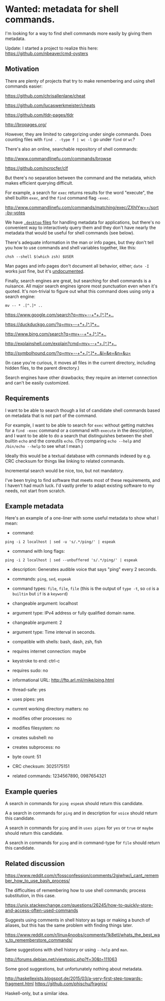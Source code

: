 # Wanted: metadata for shell commands. #

I'm looking for a way to find shell commands more easily by giving them metadata.

Update: I started a project to realize this here: https://github.com/nbeaver/cmd-oysters

## Motivation ##

There are plenty of projects that try to make remembering and using shell commands easier:

<https://github.com/chrisallenlane/cheat>

<https://github.com/lucaswerkmeister/cheats>

<https://github.com/tldr-pages/tldr>

<http://bropages.org/>

However, they are limited to categorizing under single commands. Does counting files with `find . -type f | wc -l` go under `find` or `wc`?

There's also an online, searchable repository of shell commands:

<http://www.commandlinefu.com/commands/browse>

<https://github.com/ncrocfer/clf>

But there's no separation between the command and the metadata, which makes efficient querying difficult.

For example, a search for `exec` returns results for the word "execute", the shell builtin `exec`, and the `find` command flag `-exec`.

<http://www.commandlinefu.com/commands/matching/exec/ZXhlYw==/sort-by-votes>

We have  [`.desktop` files](http://standards.freedesktop.org/desktop-entry-spec/latest/ar01s05.html) for handling metadata for applications, but there's no convenient way to interactively query them and they don't have nearly the metadata that would be useful for shell commands (see below).

There's adequate information in the man or info pages, but they don't tell you how to use commands and shell variables together, like this:

    chsh --shell $(which zsh) $USER

Man pages and info pages don't document all behavior, either; `date -I` works just fine, but it's
[undocumented](https://lists.gnu.org/archive/html/bug-coreutils/2006-01/msg00155.html).

Finally, search engines are great, but searching for shell commands is a nuisance. All major search engines ignore most punctuation even when it's quoted. It's non-trivial to figure out what this command does using only a search engine:

    mv -- * .[^.]* ..

<https://www.google.com/search?q=mv+--+*+.[^.]*+..>

<https://duckduckgo.com/?q=mv+--+*+.[^.]*+..>

<http://www.bing.com/search?q=mv+--+*+.[^.]*+..>

<http://explainshell.com/explain?cmd=mv+--+*+.[^.]*+..>

<http://symbolhound.com/?q=mv+--+*+.[^.]*+..&l=&e=&n=&u=>

(In case you're curious, it moves all files in the current directory, including hidden files, to the parent directory.)

Search engines have other drawbacks; they require an internet connection and can't be easily customized.

## Requirements ##

I want to be able to search though a list of candidate shell commands based on metadata that is not part of the command.

For example, I want to be able to search for `exec` without getting matches for a `find -exec` command or a command with `execute` in the description, and I want to be able to do a search that distinguishes between the shell builtin `echo` and the coreutils `echo`. (Try comparing `echo --help` and `/bin/echo --help` to see what I mean.)

Ideally this would be a textual database with commands indexed by e.g. CRC checksum for things like linking to related commands.

Incremental search would be nice, too, but not mandatory.

I've been trying to find software that meets most of these requirements, and I haven't had much luck. I'd vastly prefer to adapt existing software to my needs, not start from scratch.

## Example metadata ##

Here's an example of a one-liner with some useful metadata to show what I mean:

* command:
 
`ping -i 2 localhost | sed -u 's/.*/ping/' | espeak`

* command with long flags:

`ping -i 2 localhost | sed --unbuffered 's/.*/ping/' | espeak`

* description: Generates audible voice that says "ping" every 2 seconds.

* commands: `ping`, `sed`, `espeak`

* command types: `file`, `file`, `file`
(this is the output of `type -t`, so `cd` is a `builtin` but `if` is a `keyword`)

* changeable argument: localhost

* argument type: IPv4 address or fully qualified domain name.

* changeable argument: 2

* argument type: Time interval in seconds.

* compatible with shells: bash, dash, zsh, fish

* requires internet connection: maybe

* keystroke to end: ctrl-c

* requires sudo: no

* informational URL: <http://ftp.arl.mil/mike/ping.html>

* thread-safe: yes

* uses pipes: yes

* current working directory matters: no

* modifies other processes: no

* modifies filesystem: no

* creates subshell: no

* creates subprocess: no

* byte count: 51
 
* CRC checksum: 3025175151

* related commands: 1234567890, 0987654321

## Example queries ##

A search in commands for `ping espeak` should return this candidate.

A a search in commands for `ping` and in description for `voice` should return this candidate.

A search in commands for `ping` and in `uses pipes` for `yes` or `true` or `maybe` should return this candidate.

A search in commands for `ping` and in command-type for `file` should return this candidate.

## Related discussion ##

<https://www.reddit.com/r/fossconfession/comments/2gjwhw/i_cant_remember_how_to_use_bash_process/>

The difficulties of remembering how to use shell commands; process substitution, in this case.

<https://unix.stackexchange.com/questions/26245/how-to-quickly-store-and-access-often-used-commands>

Suggests using comments in shell history as tags or making a bunch of aliases, but this has the same problem with finding things later.

<https://www.reddit.com/r/linux4noobs/comments/1k8etl/whats_the_best_way_to_rememberstore_commands/>

Same suggestions with shell history or using `--help` and `man`.

<http://forums.debian.net/viewtopic.php?f=30&t=111063>

Some good suggestions, but unfortunately nothing about metadata.

<http://haskellexists.blogspot.de/2015/03/a-very-first-step-towards-fragment.html>
<https://github.com/phischu/fragnix/>

Haskell-only, but a similar idea.

